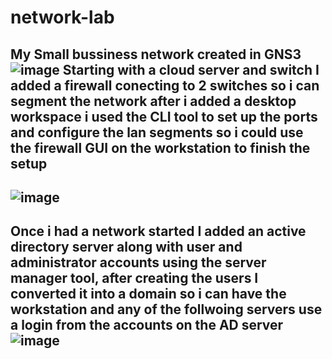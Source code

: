 # network-lab
My Small bussiness network created in GNS3
![image](https://github.com/MarkDrexel/network-lab/assets/160628525/96ccbbff-532e-42c1-a8b4-caf3b321b800)
**Starting with a cloud server and switch I added a firewall conecting to 2 switches so i can segment the network after i added a desktop workspace i used the CLI tool to set up the ports and configure the lan segments so i could use the firewall GUI on the workstation to finish the setup** 
---
![image](https://github.com/MarkDrexel/network-lab/assets/160628525/ba578d4c-db05-4e6e-bb83-7c252ef57708)
---
**Once i had a network started I added an active directory server along with user and administrator accounts using the server manager tool, after creating the users I converted it into a domain so i can have the workstation and any of the follwoing servers use a login from the accounts on the AD server**
![image](https://github.com/MarkDrexel/network-lab/assets/160628525/4aba4553-2fb3-4654-bf1b-a392db23e5bb)
---
